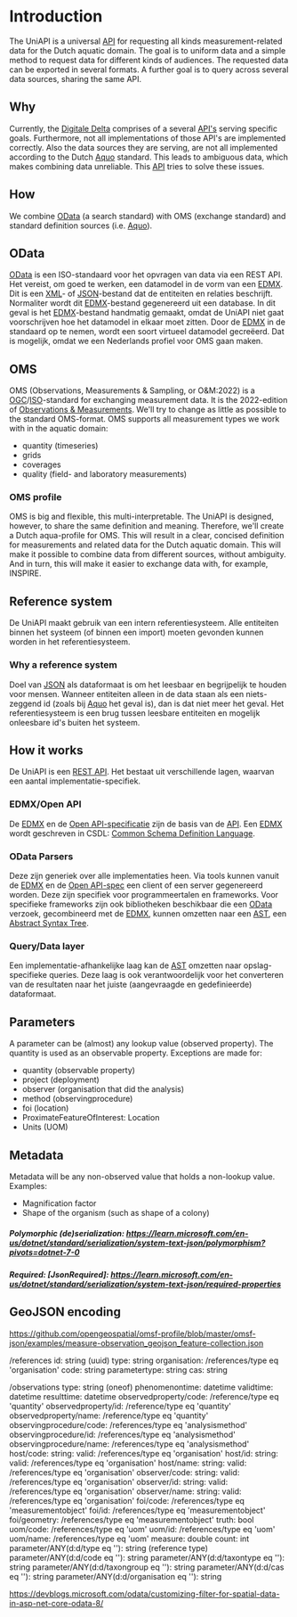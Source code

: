 ﻿# Introduction

The UniAPI is a universal [API](https://nl.wikipedia.org/wiki/Application_programming_interface) for requesting all kinds measurement-related data for the Dutch aquatic domain.
The goal is to uniform data and a simple method to request data for different kinds of audiences.
The requested data can be exported in several formats.
A further goal is to query across several data sources, sharing the same API.

## Why

Currently, the [Digitale Delta]() comprises of a several [API's](https://nl.wikipedia.org/wiki/Application_programming_interface) serving specific goals. Furthermore, not all implementations of those API's are implemented correctly. Also the data sources they are serving, are not all implemented according to the Dutch [Aquo](https://aquo.nl) standard.
This leads to ambiguous data, which makes combining data unreliable.
This [API](https://nl.wikipedia.org/wiki/Application_programming_interface) tries to solve these issues.

## How

We combine [OData](https://www.odata.org) (a search standard) with OMS (exchange standard) and standard definition sources (i.e. [Aquo](https://aquo.nl)).

## OData

[OData](https://www.odata.org) is een ISO-standaard voor het opvragen van data via een REST API.
Het vereist, om goed te werken, een datamodel in de vorm van een [EDMX](https://docs.oasis-open.org/odata/odata/v4.0/errata02/os/complete/schemas/). Dit is een [XML](https://www.w3.org/XML/)- of [JSON](https://www.json.org/json-en.html)-bestand dat de entiteiten en relaties beschrijft.
Normaliter wordt dit [EDMX](https://docs.oasis-open.org/odata/odata/v4.0/errata02/os/complete/schemas/)-bestand gegenereerd uit een database. 
In dit geval is het [EDMX](https://docs.oasis-open.org/odata/odata/v4.0/errata02/os/complete/schemas/)-bestand handmatig gemaakt, omdat de UniAPI niet gaat voorschrijven hoe het datamodel in elkaar moet zitten.
Door de [EDMX](https://docs.oasis-open.org/odata/odata/v4.0/errata02/os/complete/schemas/) in de standaard op te nemen, wordt een soort virtueel datamodel gecreëerd. Dat is mogelijk, omdat we een Nederlands profiel voor OMS gaan maken.

## OMS

OMS (Observations, Measurements & Sampling, or O&M:2022) is a [OGC](https://www.ogc.org)/[ISO](https://www.iso.org/home.html)-standard for exchanging measurement data.
It is the 2022-edition of [Observations & Measurements](https://www.ogc.org/standards/om).
We'll try to change as little as possible to the standard OMS-format.
OMS supports all measurement types we work with in the aquatic domain:

- quantity (timeseries)
- grids
- coverages
- quality (field- and laboratory measurements)

### OMS profile

OMS is big and flexible, this multi-interpretable. The UniAPI is designed, however, to share the same definition and meaning. Therefore, we'll create a Dutch aqua-profile for OMS. This will result in a clear, concised definition for measurements and related data for the Dutch aquatic domain.
This will make it possible to combine data from different sources, without ambiguity.
And in turn, this will make it easier to exchange data with, for example, INSPIRE.

## Reference system

De UniAPI maakt gebruik van een intern referentiesysteem. 
Alle entiteiten binnen het systeem (of binnen een import) moeten gevonden kunnen worden in het referentiesysteem.

### Why a reference system

Doel van [JSON](https://www.json.org/json-en.html) als dataformaat is om het leesbaar en begrijpelijk te houden voor mensen. Wanneer entiteiten alleen in de data staan als een niets-zeggend id (zoals bij [Aquo](https://aquo.nl) het geval is), dan is dat niet meer het geval.
Het referentiesysteem is een brug tussen leesbare entiteiten en mogelijk onleesbare id's buiten het systeem.

## How it works

De UniAPI is een [REST API](https://en.wikipedia.org/wiki/Representational_state_transfer). Het bestaat uit verschillende lagen, waarvan een aantal implementatie-specifiek.

### EDMX/Open API

De [EDMX](https://docs.oasis-open.org/odata/odata/v4.0/errata02/os/complete/schemas/) en de [Open API-specificatie](https://www.openapis.org/) zijn de basis van de [API](https://nl.wikipedia.org/wiki/Application_programming_interface). 
Een [EDMX](https://docs.oasis-open.org/odata/odata/v4.0/errata02/os/complete/schemas/) wordt geschreven in CSDL: [Common Schema Definition Language](https://docs.oasis-open.org/odata/odata-csdl-xml/v4.01/odata-csdl-xml-v4.01.html).

### OData Parsers

Deze zijn generiek over alle implementaties heen.
Via tools kunnen vanuit de [EDMX](https://docs.oasis-open.org/odata/odata/v4.0/errata02/os/complete/schemas/) en de [Open API-spec](https://www.openapis.org/) een client of een server gegenereerd worden.
Deze zijn specifiek voor programmeertalen en frameworks.
Voor specifieke frameworks zijn ook bibliotheken beschikbaar die een [OData](https://www.odata.org) verzoek, gecombineerd met de [EDMX](https://docs.oasis-open.org/odata/odata/v4.0/errata02/os/complete/schemas/), kunnen omzetten naar een [AST](https://en.wikipedia.org/wiki/Abstract_syntax_tree), een [Abstract Syntax Tree](https://en.wikipedia.org/wiki/Abstract_syntax_tree).

### Query/Data layer

Een implementatie-afhankelijke laag kan de [AST](https://en.wikipedia.org/wiki/Abstract_syntax_tree) omzetten naar opslag-specifieke queries.
Deze laag is ook verantwoordelijk voor het converteren van de resultaten naar het juiste (aangevraagde en gedefinieerde) dataformaat.

## Parameters

A parameter can be (almost) any lookup value (observed property).
The quantity is used as an observable property.
Exceptions are made for:

- quantity (observable property)
- project (deployment)
- observer (organisation that did the analysis)
- method (observingprocedure)
- foi (location)
- ProximateFeatureOfInterest: Location
- Units (UOM)

## Metadata

Metadata will be any non-observed value that holds a non-lookup value. Examples:
- Magnification factor
- Shape of the organism (such as shape of a colony)



##### Polymorphic (de)serialization: https://learn.microsoft.com/en-us/dotnet/standard/serialization/system-text-json/polymorphism?pivots=dotnet-7-0
##### Required: [JsonRequired]: https://learn.microsoft.com/en-us/dotnet/standard/serialization/system-text-json/required-properties

## GeoJSON encoding
https://github.com/opengeospatial/omsf-profile/blob/master/omsf-json/examples/measure-observation_geojson_feature-collection.json


/references
    id: string (uuid)
    type: string
    organisation: /references/type eq 'organisation'
    code: string
    parametertype: string
    cas: string

/observations
    type: string (oneof)
    phenomenontime: datetime
    validtime: datetime
    resulttime: datetime
    observedproperty/code: /reference/type eq 'quantity'
    observedproperty/id: /reference/type eq 'quantity'
    observedproperty/name: /reference/type eq 'quantity'
    observingprocedure/code: /references/type eq 'analysismethod'
    observingprocedure/id: /references/type eq 'analysismethod'
    observingprocedure/name: /references/type eq 'analysismethod'
    host/code: string: valid: /references/type eq 'organisation'
    host/id: string: valid: /references/type eq 'organisation'
    host/name: string: valid: /references/type eq 'organisation'
    observer/code: string: valid: /references/type eq 'organisation'
    observer/id: string: valid: /references/type eq 'organisation'
    observer/name: string: valid: /references/type eq 'organisation'
    foi/code: /references/type eq 'measurementobject'
    foi/id: /references/type eq 'measurementobject'
    foi/geometry: /references/type eq 'measurementobject'
    truth: bool
    uom/code: /references/type eq 'uom'
    uom/id: /references/type eq 'uom'
    uom/name: /references/type eq 'uom'
    measure: double
    count: int
    parameter/ANY(d:d/type eq ''): string (reference type)
    parameter/ANY(d:d/code eq ''): string
    parameter/ANY(d:d/taxontype eq ''): string
    parameter/ANY(d:d/taxongroup eq ''): string
    parameter/ANY(d:d/cas eq ''): string
    parameter/ANY(d:d/organisation eq ''): string

https://devblogs.microsoft.com/odata/customizing-filter-for-spatial-data-in-asp-net-core-odata-8/
